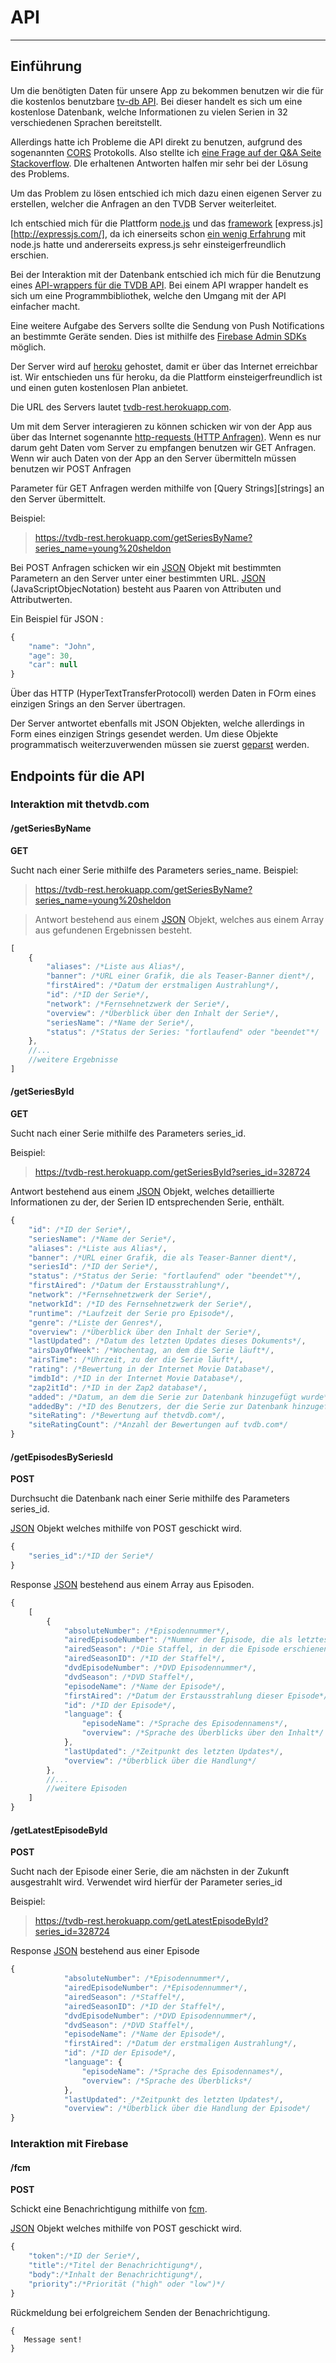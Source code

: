 # API

---

## Einführung

Um die benötigten Daten für unsere App zu bekommen benutzen wir die für die kostenlos benutzbare [tv-db API](https://api.thetvdb.com/swagger). Bei dieser handelt es sich um eine kostenlose Datenbank, welche Informationen zu vielen Serien in 32 verschiedenen Sprachen bereitstellt.

Allerdings hatte ich Probleme die API direkt zu benutzen, aufgrund des sogenannten [CORS](https://de.wikipedia.org/wiki/Cross-Origin_Resource_Sharing) Protokolls.  Also stellte ich [eine Frage auf der Q&A Seite Stackoverflow](https://stackoverflow.com/questions/48272135/how-do-i-avoid-getting-the-http-status-code-405). DIe erhaltenen Antworten halfen mir sehr bei der Lösung des Problems.

Um das Problem zu lösen entschied ich mich dazu einen eigenen Server zu erstellen, welcher die Anfragen an den TVDB Server weiterleitet. 

Ich entschied mich für die Plattform [node.js][node] und das [framework][frame] [express.js][http://expressjs.com/], da ich einerseits schon [ein wenig Erfahrung][Disbot] mit node.js hatte und andererseits express.js sehr einsteigerfreundlich erschien. 

Bei der Interaktion mit der Datenbank entschied ich mich für die Benutzung eines [API-wrappers für die TVDB API](https://www.npmjs.com/package/node-tvdb). Bei einem API wrapper handelt es sich um eine Programmbibliothek, welche den Umgang mit der API einfacher macht.

Eine weitere Aufgabe des Servers sollte die Sendung von Push Notifications an bestimmte Geräte senden. Dies ist mithilfe des [Firebase Admin SDKs][firebase] möglich.

Der Server wird auf [heroku](https://heroku.com) gehostet, damit er über das Internet erreichbar ist. Wir entschieden uns für heroku, da die Plattform einsteigerfreundlich ist und einen guten kostenlosen Plan anbietet. 

Die URL des Servers lautet [tvdb-rest.herokuapp.com](https://tvdb-rest.herokuapp.com/).

Um mit dem Server interagieren zu können schicken wir von der App aus über das Internet sogenannte [http-requests (HTTP Anfragen)][http]. Wenn es nur darum geht Daten vom Server zu empfangen benutzen wir GET Anfragen. Wenn wir auch Daten von der App an den Server übermitteln müssen benutzen wir POST Anfragen

Parameter für GET Anfragen werden mithilfe von [Query Strings][strings] an den Server übermittelt.

Beispiel:

> https://tvdb-rest.herokuapp.com/getSeriesByName?series_name=young%20sheldon

Bei POST Anfragen schicken wir ein [JSON][json] Objekt mit bestimmten Parametern an den Server unter einer bestimmten URL. [JSON][json] (JavaScriptObjecNotation) besteht aus Paaren von Attributen und Attributwerten.

Ein Beispiel für JSON :

```javascript
{
    "name": "John", 
    "age": 30, 
    "car": null 
}

```

Über das HTTP (HyperTextTransferProtocoll) werden Daten in FOrm eines einzigen Srings an den Server übertragen.

Der Server antwortet ebenfalls mit JSON Objekten, welche allerdings in Form eines einzigen Strings gesendet werden. Um diese Objekte programmatisch weiterzuverwenden müssen sie zuerst [geparst](https://de.wikipedia.org/wiki/Parser) werden.

## Endpoints für die API

### Interaktion mit thetvdb.com

#### /getSeriesByName

**GET**

Sucht nach einer Serie mithilfe des Parameters series_name. Beispiel:

> https://tvdb-rest.herokuapp.com/getSeriesByName?series_name=young%20sheldon

> Antwort bestehend aus einem [JSON][json] Objekt, welches aus einem Array aus gefundenen Ergebnissen besteht.

```javascript
[
    {
        "aliases": /*Liste aus Alias*/,
        "banner": /*URL einer Grafik, die als Teaser-Banner dient*/,
        "firstAired": /*Datum der erstmaligen Austrahlung*/,
        "id": /*ID der Serie*/,
        "network": /*Fernsehnetzwerk der Serie*/,
        "overview": /*Überblick über den Inhalt der Serie*/,
        "seriesName": /*Name der Serie*/,
        "status": /*Status der Series: "fortlaufend" oder "beendet"*/
    },
    //...
    //weitere Ergebnisse
]
```

#### /getSeriesById

**GET**

Sucht nach einer Serie mithilfe des Parameters series_id.

Beispiel:

> https://tvdb-rest.herokuapp.com/getSeriesById?series_id=328724

Antwort bestehend aus einem [JSON][json] Objekt, welches detaillierte Informationen zu der, der Serien ID entsprechenden Serie, enthält.

```javascript
{
    "id": /*ID der Serie*/,
    "seriesName": /*Name der Serie*/,
    "aliases": /*Liste aus Alias*/,
    "banner": /*URL einer Grafik, die als Teaser-Banner dient*/,
    "seriesId": /*ID der Serie*/,
    "status": /*Status der Serie: "fortlaufend" oder "beendet"*/,
    "firstAired": /*Datum der Erstausstrahlung*/,
    "network": /*Fernsehnetzwerk der Serie*/,
    "networkId": /*ID des Fernsehnetzwerk der Serie*/,
    "runtime": /*Laufzeit der Serie pro Episode*/,
    "genre": /*Liste der Genres*/,
    "overview": /*Überblick über den Inhalt der Serie*/,
    "lastUpdated": /*Datum des letzten Updates dieses Dokuments*/,
    "airsDayOfWeek": /*Wochentag, an dem die Serie läuft*/,
    "airsTime": /*Uhrzeit, zu der die Serie läuft*/,
    "rating": /*Bewertung in der Internet Movie Database*/,
    "imdbId": /*ID in der Internet Movie Database*/,
    "zap2itId": /*ID in der Zap2 database*/,
    "added": /*Datum, an dem die Serie zur Datenbank hinzugefügt wurde*/,
    "addedBy": /*ID des Benutzers, der die Serie zur Datenbank hinzugefügt hat*/,
    "siteRating": /*Bewertung auf thetvdb.com*/,
    "siteRatingCount": /*Anzahl der Bewertungen auf tvdb.com*/
}
```

#### /getEpisodesBySeriesId

**POST**

Durchsucht die Datenbank nach einer Serie mithilfe des Parameters series_id.

[JSON][json] Objekt welches mithilfe von POST geschickt wird.

```javascript
{
    "series_id":/*ID der Serie*/
}
```

Response [JSON][json] bestehend aus einem Array aus Episoden.

```javascript
{
    [
        {
            "absoluteNumber": /*Episodennummer*/,
            "airedEpisodeNumber": /*Nummer der Episode, die als letztes erschienen ist*/,
            "airedSeason": /*Die Staffel, in der die Episode erschienen ist*/,
            "airedSeasonID": /*ID der Staffel*/,
            "dvdEpisodeNumber": /*DVD Episodennummer*/,
            "dvdSeason": /*DVD Staffel*/,
            "episodeName": /*Name der Episode*/,
            "firstAired": /*Datum der Erstausstrahlung dieser Episode*/,
            "id": /*ID der Episode*/,
            "language": {
                "episodeName": /*Sprache des Episodennamens*/,
                "overview": /*Sprache des Überblicks über den Inhalt*/
            },
            "lastUpdated": /*Zeitpunkt des letzten Updates*/,
            "overview": /*Überblick über die Handlung*/        
        },
        //...
        //weitere Episoden
    ]
}
```
#### /getLatestEpisodeById

**POST**

Sucht nach der Episode einer Serie, die am nächsten in der Zukunft ausgestrahlt wird. Verwendet wird hierfür der Parameter series_id

Beispiel:

> https://tvdb-rest.herokuapp.com/getLatestEpisodeById?series_id=328724

Response [JSON][json] bestehend aus einer Episode

```javascript
{
            "absoluteNumber": /*Episodennummer*/,
            "airedEpisodeNumber": /*Episodennummer*/,
            "airedSeason": /*Staffel*/,
            "airedSeasonID": /*ID der Staffel*/,
            "dvdEpisodeNumber": /*DVD Episodennummer*/,
            "dvdSeason": /*DVD Staffel*/,
            "episodeName": /*Name der Episode*/,
            "firstAired": /*Datum der erstmaligen Austrahlung*/,
            "id": /*ID der Episode*/,
            "language": {
                "episodeName": /*Sprache des Episodennames*/,
                "overview": /*Sprache des Überblicks*/
            },
            "lastUpdated": /*Zeitpunkt des letzten Updates*/,
            "overview": /*Überblick über die Handlung der Episode*/        
}
```

### Interaktion mit Firebase

#### /fcm

**POST**

Schickt eine Benachrichtigung mithilfe von [fcm](https://firebase.google.com/products/cloud-messaging/).

[JSON][json] Objekt welches mithilfe von POST geschickt wird.

```javascript
{
    "token":/*ID der Serie*/,
    "title":/*Titel der Benachrichtigung*/,
    "body":/*Inhalt der Benachrichtigung*/,
    "priority":/*Priorität ("high" oder "low")*/
}
```

Rückmeldung bei erfolgreichem Senden der Benachrichtigung.

```
{
   Message sent!                 
}
```
[node]:https://nodejs.org/de/
[Disbot]:https://github.com/ayykamp/discbot
[frame]:https://de.wikipedia.org/wiki/Framework
[firebase]:https://firebase.google.com/docs/admin/setup
[json]:https://www.json.org/json-de.html
[http]:https://de.wikipedia.org/wiki/Hypertext_Transfer_Protocol#HTTP-Anfragemethoden